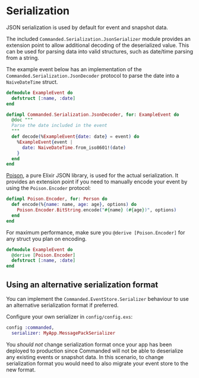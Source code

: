 # Serialization

JSON serialization is used by default for event and snapshot data.

The included `Commanded.Serialization.JsonSerializer` module provides an extension point to allow additional decoding of the deserialized value. This can be used for parsing data into valid structures, such as date/time parsing from a string.

The example event below has an implementation of the `Commanded.Serialization.JsonDecoder` protocol to parse the date into a `NaiveDateTime` struct.

```elixir
defmodule ExampleEvent do
  defstruct [:name, :date]
end

defimpl Commanded.Serialization.JsonDecoder, for: ExampleEvent do
  @doc """
  Parse the date included in the event
  """
  def decode(%ExampleEvent{date: date} = event) do
    %ExampleEvent{event |
      date: NaiveDateTime.from_iso8601!(date)
    }
  end
end
```

[Poison](https://github.com/devinus/poison), a pure Elixir JSON library, is used for the actual serialization. It provides an extension point if you need to manually encode your event by using the `Poison.Encoder` protocol:

```elixir
defimpl Poison.Encoder, for: Person do
  def encode(%{name: name, age: age}, options) do
    Poison.Encoder.BitString.encode("#{name} (#{age})", options)
  end
end
```

For maximum performance, make sure you `@derive [Poison.Encoder]` for any struct you plan on encoding.

```elixir
defmodule ExampleEvent do
  @derive [Poison.Encoder]
  defstruct [:name, :date]
end
```

## Using an alternative serialization format

You can implement the `Commanded.EventStore.Serializer` behaviour to use an alternative serialization format if preferred.

Configure your own serializer in `config/config.exs`:

```elixir
config :commanded,
  serializer: MyApp.MessagePackSerializer
```

You *should not* change serialization format once your app has been deployed to production since Commanded will not be able to deserialize any existing events or snapshot data. In this scenario, to change serialization format you would need to also migrate your event store to the new format.
